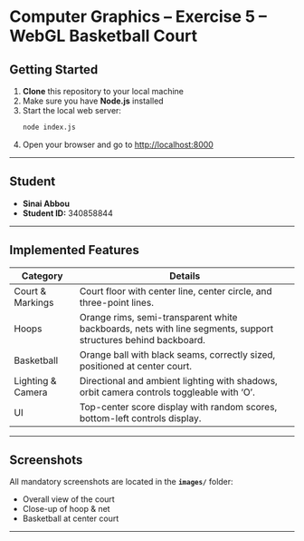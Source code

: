 # Computer Graphics – Exercise 5 – WebGL Basketball Court

## Getting Started

1. **Clone** this repository to your local machine
2. Make sure you have **Node.js** installed
3. Start the local web server:
   ```bash
   node index.js
   ```
4. Open your browser and go to [http://localhost:8000](http://localhost:8000)

---

## Student

- **Sinai Abbou**
- **Student ID:** 340858844

---

## Implemented Features

| Category           | Details                                                                                     |
| ------------------ | ------------------------------------------------------------------------------------------- |
| Court & Markings   | Court floor with center line, center circle, and three-point lines.                        |
| Hoops              | Orange rims, semi-transparent white backboards, nets with line segments, support structures behind backboard. |
| Basketball         | Orange ball with black seams, correctly sized, positioned at center court.                 |
| Lighting & Camera  | Directional and ambient lighting with shadows, orbit camera controls toggleable with ‘O’.  |
| UI                 | Top-center score display with random scores, bottom-left controls display.                 |

---

## Screenshots

All mandatory screenshots are located in the **`images/`** folder:

- Overall view of the court
- Close-up of hoop & net
- Basketball at center court

---
